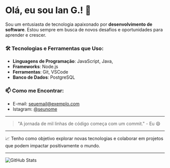 # Olá, eu sou Ian G.! 👋

Sou um entusiasta de tecnologia apaixonado por **desenvolvimento de software**. Estou sempre em busca de novos desafios e oportunidades para aprender e crescer.

### 🛠️ Tecnologias e Ferramentas que Uso:
- **Linguagens de Programação**: JavaScript, Java, 
- **Frameworks**: Node.js
- **Ferramentas**: Git, VSCode
- **Banco de Dados**: PostgreSQL

### 📫 Como me Encontrar:
- E-mail: [seuemail@exemplo.com](mailto:seuemail@exemplo.com)
- Istagram: [@seunome](https://twitter.com/seunome)

---

> "A jornada de mil linhas de código começa com um commit." - Eu 😄

---

📈 Tenho como objetivo explorar novas tecnologias e colaborar em projetos que podem impactar positivamente o mundo.

---

![GitHub Stats](https://github-readme-stats.vercel.app/api?uianzin=seunome&show_icons=true&hide_title=true&hide=prs&count_private=true&theme=radical)

